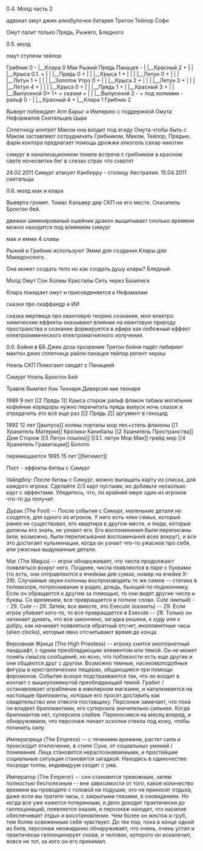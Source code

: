 0.4. Молд часть 2

адвокат омут
джин
алкобулочки
батарея
Тритон
Тейлор Софи

Омут палит только Прядь, Рыжего, Бледного


0.5. молд



омут ступени тейлор

Грибник 0 -
|__Клара 0 Мак Рыжий Прядь Панацея -
|  |__Красный 2 +
|  |  |__Крыса 0.1. +
|  |  |__Прядь 0 +
|  |  |__Крыса 1 +
|  |  |  |__Летун 0 +
|  |  |  |__Летун 1 +
|  |  |     |__Золотое Утро 0 +
|  |  |__Крыса 2 +
|  |  |  |__Летун 3 +
|  |  |  |__Летун 4 +
|  |  |  |__Крыса 0 +
|  |  |__Прядь 1 +
|  |__Красный 3 +
|  |  |__Выпускной 0+ 1+ + сказки +
|  |  |__Выпускной 2 - + под холмами - ральф 0 -
|  |__Красный 4 +
|__Клара 1
Грибник 2

Выверт побеждает Апп Барыг и Империю с поддержкой Омута Неформалов Скитальцев Цырк

Сплетницу контрят Маком она входит под егиду Омута чтобы быть с Маком заставляют сотрудничать Грибником, Маком, Тейлор, Прядью.
фарм контора предлагает помощь дрожжи алкоголь сахар никотин

симург в канализационном тонеле встреча с грибником в красном свете ночесветки бег в слезах страх что схватят

24.02.2011 Симург атакует Канберру - столицу Австралии. 
15.04.2011 скитальцы

0.6. молд
мак и клара

Выверта громят. Томас Кальвер дир СКП на его месте. Спаситель Броктон бей.


движки
заминированый ошейник
дракон выщитывает сколько времени можно находится под влиянием симург

 мак и емми 4 славы


Рыжий и Грибник используют Эмми для создания Клары для Македонского.

Она может создать тело но как создать душу клары? Бледный.

Молд Омут  Сон Холмы Кристалы Сеть через Базилиск

Клара покидает омут и присоеденяется к Нефомалам

сказки про скаффандр и ИИ

сказка мертвеца про квантовую теорию сознания, мол електро химические еффекты оказывают влияние на квантовую природу пространства и сознание формируется в ефире как побожный еффект електрохимического електромагнитного излучения.


0.6.
Бойня в ББ
Джек доза прозрение Тритон
бойня падёт
лабиринт мантон
джек сплетница
райли панацея
тейлор регент чериш


Ноель СКП Помогают сводят с Панацеей

Симург Ноель Броктон Бей

Травля Вымпел
Кик Технаря
Диверсия кик технаря

1989 9 лет
[[2 Прядь 1]] Крыса сторож ральф флакон табаки могильник кофейник коридоры
нужно перечитать прядь выпуск ночь сказок и отредачить это всё еще раз
[[2 Прядь 2]] аргумент в геноцид

1992 12 лет [[выпуск]] холмы порталы мор лес+степь флаконы
[[1 Хранитель Материи]] Кролики Канибалы
[[2 Хранитель Пространства]] Дом Сторож
[[3 Летун поылка]]
[[3.1. летун Мор Мак]] грейд мор
[[4 Хранитель Гравитации]] Болото

перемещаются
1995 15 лет [[бегемот]]





  Пост - эффекты битвы с Симург
  
   Уайлдбоу:
   После битвы с Симург, можно вытащить карту из списка, для каждого игрока. Сделайте 2/3 карт пустыми, но добавьте несколько карт с эффектами. Убедитесь, что, по крайней мере один из игроков что-то да получит.
  
   Дурак (The Fool) -- После события с Симург, маленькие детали не сходятся, для одного из игроков. У него есть член семьи, который ранее не существовал, его квартира в другом месте, и люди, которые должны его знать, не узнают его. Его воспоминания были переписаны (или, возможно, были переписывания воспоминания всех вокруг), и все это достигает кульминации, когда он узнает что-то ужасное про себя, или ужасные выдуманные детали.
  
   Маг (The Magus) -- игрок обнаруживает, что числа продолжают появляться вокруг него. Позднее, числа появляются в паре с буквами (то есть, они отправляются к ячейкам для сумок, номер на ячейке X-29). Случайные звуки склонны воспроизводить то же самое -- статика в телевизоре, потрескивание в радио, дождь, бьющий по подоконнику. Если он обращается к другим за помощью, то они видят другие числа и буквы. Со временем, все превращается в полное слово. Cute (милый) -- 29. Cute -- 29. Затем, все вместе, это Execute (казнить) -- 29. Если игрок убивает кого-то, то все превращается в Execute -- 28. Только он начинает думать, что все закончено, загадка решена, к худу или к добру, как начинает появляться обратный отсчет, инопланетные часы (alien clocks), которые явно отсчитывают время до конца.
  
   Верховная Жрица (The High Priestess) -- игроку снится инопланетный ландшафт, c одним преобладающим элементом или темой. Он не может понять смысла сообщений, но ясно, что поблизости есть еще другие и они общаются друг с другом. Возможно темные, насекомоподобные фигуры в кристаллических пещерах, общающиеся при помощи феромонов. События вскоре подстраиваются так, что он входит в контакт с вышеупомянутой преобладающей темой. Грабит / останавливает ограбление в ювелирном магазине, и наталкивается на настоящие бриллианты, которые его просят доставить как свидетельство или отвезти поставщику. Персонаж замечает, что пока он владеет бриллиантами, его суперсила значительно сильнее. Когда бриллиантов нет, суперсила слабее. Переносимся на месяц вперед, и обнаруживаем, что персонаж пихает осколки стекла под кожу, чтобы починить силу.
  
   Императрица (The Empress) -- с течением времени, растет сила и происходит отключение, в стиле Суки, от социальных умений / понимания. Лица становятся нераспознаваемыми, и простейшие социальные ситуации становятся загадкой. Находясь в одиночестве посреди толпы, индивидуум сходит с ума.
  
   Император (The Emperor) -- сон становится тревожным, затем полностью бесполезным -- вне зависимости от того, какое количество времени вы проводите с головой на подушке, это не приносит отдыха, даже если вы тратите часы, с закрытыми глазами, в сновидениях. Но когда все уже кажется потерянным, и дело доходит практически до галлюцинаций, появляется оказия, и персонаж находит, что насилие обеспечивает отдых и восстановление. Чем более он жесток и груб, тем более освеженным себя чувствует. До тех пор, пока в конце одной из битв, персонаж неожиданно обнаруживает, что очень, очень устал и практически галлюцинирует снова, и человек, которого он искалечил, вовсе не тот, за кого он его принимал.
